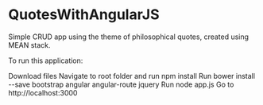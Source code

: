 # QuotesWithAngularJS
Simple CRUD app using the theme of philosophical quotes, created using MEAN stack. 

To run this application:

Download files
Navigate to root folder and run npm install
Run bower install --save bootstrap angular angular-route jquery
Run node app.js
Go to http://localhost:3000
